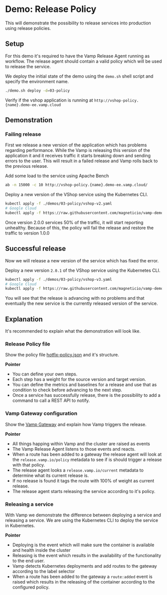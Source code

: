 # Demo: Release Policy

This will demonstrate the possibility to release services into production using release policies.

## Setup

For this demo it's required to have the Vamp Release Agent running as workflow. The release agent should contain a valid policy which will be used to release the service.

We deploy the initial state of the demo using the `demo.sh` shell script and specify the environment name.

```sh
./demo.sh deploy -d=03-policy
```

Verify if the vshop application is running at `http://vshop-policy.{name}.demo-ee.vamp.cloud`

## Demonstration

### Failing release

First we release a new version of the application which has problems regarding performance. While the Vamp is releasing this version of the application it and it receives traffic it starts breaking down and sending errors to the user. This will result in a failed release and Vamp rolls back to the previous release.

Add some load to the service using Apache Bench

```sh
ab -n 15000 -c 10 http://vshop-policy.{name}.demo-ee.vamp.cloud/
```

Deploy a new version of the VShop service using the Kubernetes CLI.

```sh
kubectl apply -f ./demos/03-policy/vshop-v2.yaml
# Google Cloud
kubectl apply -f https://raw.githubusercontent.com/magneticio/vamp-demo/master/demos/03-policy/vshop-v2.yaml
```

Once version 2.0.0 services 50% of the traffic, it will start reporting unhealthy. Because of this, the policy will fail the release and restore the traffic to version 1.0.0

## Successful release

Now we will release a new version of the service which has fixed the error.

Deploy a new version `2.0.1` of the VShop service using the Kubernetes CLI.

```sh
kubectl apply -f ./demos/03-policy/vshop-v3.yaml
# Google Cloud
kubectl apply -f https://raw.githubusercontent.com/magneticio/vamp-demo/master/demos/03-policy/vshop-v3.yaml
```

You will see that the release is advancing with no problems and that eventually the new service is the currently released version of the service.

## Explanation

It's recommended to explain what the demonstration will look like.

### Release Policy file

Show the policy file [hotfix-policy.json](hotfix-policy.json) and it's structure.

**Pointer**

- You can define your own steps.
- Each step has a weight for the source version and target version.
- You can define the metrics and baselines for a release and use that as condition to check before advancing to the next step.
- Once a service has successfully release, there is the possibility to add a command to call a REST API to notify.

### Vamp Gateway configuration

Show the [Vamp Gateway](vshop-gateway.yaml) and explain how Vamp triggers the release.

**Pointer**

- All things happing within Vamp and the cluster are raised as events
- The Vamp Release Agent listens to those events and reacts.
- When a route has been added to a gateway the release agent will look at the `release.vamp.io/policy` metadata to see if is should trigger a release with that policy.
- The release agent looks a `release.vamp.io/current` metadata to determine what its current release is.
- If no release is found it tags the route with 100% of weight as current release.
- The release agent starts releasing the service according to it's policy.

### Releasing a service

With Vamp we demonstrate the difference between deploying a service and releasing a service. We are using the Kubernetes CLI to deploy the service in Kubernetes.

**Pointer**

- Deploying is the event which will make sure the container is available and health inside the cluster
- Releasing is the event which results in the availability of the functionality to the end user.
- Vamp detects Kubernetes deployments and add routes to the gateway according to the label selector
- When a route has been added to the gateway a `route:added` event is raised which results in the releasing of the container according to the configured policy.
